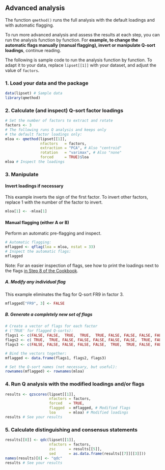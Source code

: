 ## Advanced analysis

The function `qmethod()` runs the full analysis with the default loadings and with automatic flagging.

To run more advanced analysis and assess the results at each step, you can run the analysis function by function. For **example, to change the automatic flags manually (manual flagging), invert or manipulate Q-sort loadings**, continue reading.

The following is sample code to run the analysis function by function. To adapt it to your data, replace `lipset[[1]]` with your dataset, and adjust the value of `factors`.
### 1. Load your data and the package
```r
data(lipset) # Sample data
library(qmethod)
```
### 2. Calculate (and inspect) Q-sort factor loadings
```r
# Set the number of factors to extract and rotate
factors <- 3 
# The following runs Q analysis and keeps only
# the default factor loadings only:
mloa <- qmethod(lipset[[1]], 
                nfactors   = factors,
                extraction = "PCA", # Also "centroid"
                rotation   = "varimax", # Also "none"
                forced     = TRUE)$loa
mloa # Inspect the loadings
```
### 3. Manipulate

#### Invert loadings if necessary

This example inverts the sign of the first factor. To invert other factors, replace 1 with the number of the factor to invert.

```r
mloa[1] <- -mloa[1]
```

#### Manual flagging (either A or B)

Perform an automatic pre-flagging and inspect. 

```r
# Automatic flagging:
mflagged <- qflag(loa = mloa, nstat = 33) 
# Inspect the automatic flags:
mflagged 
```
Note: For an easier inspection of flags, see how to print the loadings next to the flags [in Step 8 of the Cookbook](http://aiorazabala.github.io/qmethod/Cookbook#8-explore-the-factor-loadings).

##### A. Modify any individual flag

This example eliminates the flag for Q-sort FR9 in factor 3.

```r
mflagged["FR9", 3] <- FALSE
```

##### B. Generate a completely new set of flags
```r
# Create a vector of flags for each factor
# ('TRUE' for flagged Q-sorts):
flags1 <- c(FALSE, FALSE,  TRUE,  TRUE,  TRUE, FALSE, FALSE, FALSE, FALSE)
flags2 <- c( TRUE,  TRUE, FALSE, FALSE, FALSE, FALSE, FALSE,  TRUE, FALSE)
flags3 <- c(FALSE, FALSE, FALSE, FALSE, FALSE,  TRUE,  TRUE, FALSE, FALSE)

# Bind the vectors together:
mflagged <- data.frame(flags1, flags2, flags3)

# Set the Q-sort names (not necessary, but useful):
rownames(mflagged) <- rownames(mloa)
```
### 4. Run Q analysis with the modified loadings and/or flags
```r
results <- qzscores(lipset[[1]], 
                    nfactors = factors, 
                    forced   = TRUE,
                    flagged  = mflagged, # Modified flags
                    loa      = mloa) # Modified loadings
results # See your results
```

### 5. Calculate distinguishing and consensus statements
```r
results[[8]] <- qdc(lipset[[1]], 
                    nfactors = factors, 
                    zsc      = results[[5]], 
                    sed      = as.data.frame(results[[7]][[3]]))
names(results)[8] <- "qdc"
results # See your results
```
